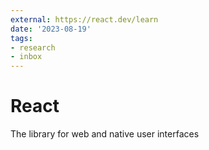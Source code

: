 ```yaml
---
external: https://react.dev/learn
date: '2023-08-19'
tags:
- research
- inbox
---
```


# React

The library for web and native user interfaces
